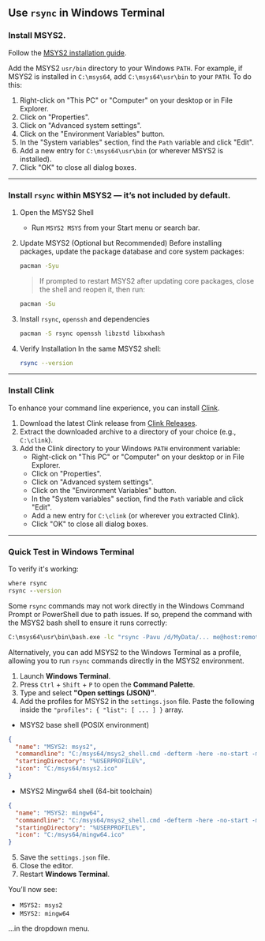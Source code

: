 
## Use `rsync` in Windows Terminal

### Install MSYS2.
Follow the [MSYS2 installation guide](https://www.msys2.org/).
  
Add the MSYS2 `usr/bin` directory to your Windows `PATH`.
   For example, if MSYS2 is installed in `C:\msys64`, add `C:\msys64\usr\bin` to your `PATH`.
   To do this:  
   1. Right-click on "This PC" or "Computer" on your desktop or in File Explorer.
   2. Click on "Properties".
   3. Click on "Advanced system settings".
   4. Click on the "Environment Variables" button.
   5. In the "System variables" section, find the `Path` variable and click "Edit".
   6. Add a new entry for `C:\msys64\usr\bin` (or wherever MSYS2 is installed).
   7. Click "OK" to close all dialog boxes.

---

### Install `rsync` within MSYS2 — it’s not included by default.

1. Open the MSYS2 Shell

   * Run `MSYS2 MSYS` from your Start menu or search bar.

2. Update MSYS2 (Optional but Recommended)
   Before installing packages, update the package database and core system packages:
   ```bash
   pacman -Syu
   ```
   > If prompted to restart MSYS2 after updating core packages, close the shell and reopen it, then run:
   ```bash
   pacman -Su
   ```

3. Install `rsync`, `openssh` and dependencies
   ```bash
   pacman -S rsync openssh libzstd libxxhash
   ```

4. Verify Installation
   In the same MSYS2 shell:
   ```bash
   rsync --version
   ```

---

### Install Clink
To enhance your command line experience, you can install [Clink](https://chrisant996.github.io/clink/).
1. Download the latest Clink release from [Clink Releases](https://github.com/chrisant996/clink/releases). 
2. Extract the downloaded archive to a directory of your choice (e.g., `C:\clink`).
3. Add the Clink directory to your Windows `PATH` environment variable:
   - Right-click on "This PC" or "Computer" on your desktop or in File Explorer.
   - Click on "Properties".
   - Click on "Advanced system settings".
   - Click on the "Environment Variables" button.
   - In the "System variables" section, find the `Path` variable and click "Edit".
   - Add a new entry for `C:\clink` (or wherever you extracted Clink).
   - Click "OK" to close all dialog boxes.

---

### Quick Test in Windows Terminal 

To verify it's working:

```cmd
where rsync
rsync --version
```

Some `rsync` commands may not work directly in the Windows Command Prompt or PowerShell due to path issues. If so, prepend the command with the MSYS2 bash shell to ensure it runs correctly:  
```cmd
C:\msys64\usr\bin\bash.exe -lc "rsync -Pavu /d/MyData/... me@host:remote/dir"
```

Alternatively, you can add MSYS2 to the Windows Terminal as a profile, allowing you to run `rsync` commands directly in the MSYS2 environment.

1. Launch **Windows Terminal**.
2. Press `Ctrl` + `Shift` + `P` to open the **Command Palette**.
3. Type and select **"Open settings (JSON)"**.
4. Add the profiles for MSYS2 in the `settings.json` file.
Paste the following inside the `"profiles": { "list": [ ... ] }` array.

* MSYS2 base shell (POSIX environment)

```json
{
  "name": "MSYS2: msys2",
  "commandline": "C:/msys64/msys2_shell.cmd -defterm -here -no-start -msys2 -shell bash",
  "startingDirectory": "%USERPROFILE%",
  "icon": "C:/msys64/msys2.ico"
}
```

* MSYS2 Mingw64 shell (64-bit toolchain)

```json
{
  "name": "MSYS2: mingw64",
  "commandline": "C:/msys64/msys2_shell.cmd -defterm -here -no-start -mingw64 -shell bash",
  "startingDirectory": "%USERPROFILE%",
  "icon": "C:/msys64/mingw64.ico"
}
```

5. Save the `settings.json` file.
6. Close the editor.
7. Restart **Windows Terminal**.

You’ll now see:

* `MSYS2: msys2`
* `MSYS2: mingw64`

...in the dropdown menu.